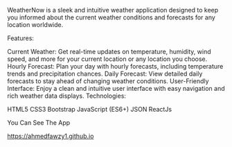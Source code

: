 WeatherNow is a sleek and intuitive weather application designed to keep you informed about the current weather conditions and forecasts for any location worldwide.

Features:

Current Weather: Get real-time updates on temperature, humidity, wind speed, and more for your current location or any location you choose.
Hourly Forecast: Plan your day with hourly forecasts, including temperature trends and precipitation chances.
Daily Forecast: View detailed daily forecasts to stay ahead of changing weather conditions.
User-Friendly Interface: Enjoy a clean and intuitive user interface with easy navigation and rich weather data displays.
Technologies:

HTML5
CSS3
Bootstrap
JavaScript (ES6+)
JSON
ReactJs

You Can See The App

https://ahmedfawzy1.github.io

